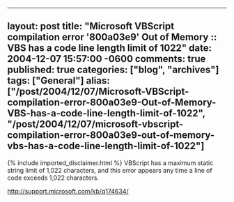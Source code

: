   ---
  layout: post
  title: "Microsoft VBScript compilation error '800a03e9' Out of Memory :: VBS has a code line length limit of 1022"
  date: 2004-12-07 15:57:00 -0600
  comments: true
  published: true
  categories: ["blog", "archives"]
  tags: ["General"]
  alias: ["/post/2004/12/07/Microsoft-VBScript-compilation-error-800a03e9-Out-of-Memory-VBS-has-a-code-line-length-limit-of-1022", "/post/2004/12/07/microsoft-vbscript-compilation-error-800a03e9-out-of-memory-vbs-has-a-code-line-length-limit-of-1022"]
  ---
<!-- more -->
{% include imported_disclaimer.html %}
VBScript has a maximum static string limit of 1,022 characters, and this error appears any time a line of code exceeds 1,022 characters.
<P><A href="http://support.microsoft.com/kb/q174634/">http://support.microsoft.com/kb/q174634/</A></P>
